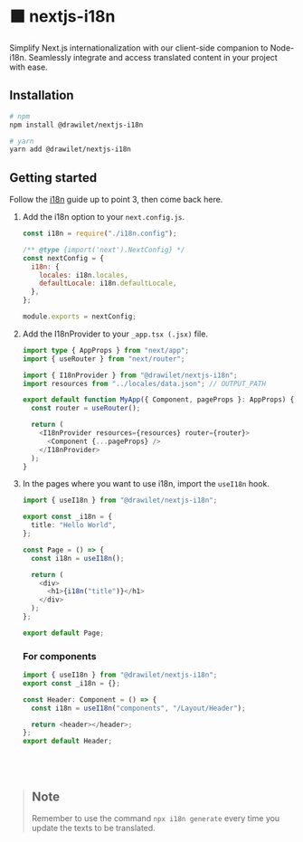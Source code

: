 # ⬛ nextjs-i18n

Simplify Next.js internationalization with our client-side companion to Node-i18n. Seamlessly integrate and access translated content in your project with ease.

## Installation

```bash
# npm
npm install @drawilet/nextjs-i18n

# yarn
yarn add @drawilet/nextjs-i18n
```

## Getting started

Follow the [i18n](https://www.npmjs.com/package/@drawilet/i18n#getting-started) guide up to point 3, then come back here.

1. Add the i18n option to your `next.config.js`.

   ```js
   const i18n = require("./i18n.config");

   /** @type {import('next').NextConfig} */
   const nextConfig = {
     i18n: {
       locales: i18n.locales,
       defaultLocale: i18n.defaultLocale,
     },
   };

   module.exports = nextConfig;
   ```

1. Add the I18nProvider to your `_app.tsx (.jsx)` file.

   ```ts
   import type { AppProps } from "next/app";
   import { useRouter } from "next/router";

   import { I18nProvider } from "@drawilet/nextjs-i18n";
   import resources from "../locales/data.json"; // OUTPUT_PATH

   export default function MyApp({ Component, pageProps }: AppProps) {
     const router = useRouter();

     return (
       <I18nProvider resources={resources} router={router}>
         <Component {...pageProps} />
       </I18nProvider>
     );
   }
   ```

1. In the pages where you want to use i18n, import the `useI18n` hook.

   ```ts
   import { useI18n } from "@drawilet/nextjs-i18n";

   export const _i18n = {
     title: "Hello World",
   };

   const Page = () => {
     const i18n = useI18n();

     return (
       <div>
         <h1>{i18n("title")}</h1>
       </div>
     );
   };

   export default Page;
   ```

   ### For components

   ```ts
   import { useI18n } from "@drawilet/nextjs-i18n";
   export const _i18n = {};

   const Header: Component = () => {
     const i18n = useI18n("components", "/Layout/Header");

     return <header></header>;
   };
   export default Header;
   ```

<br>
<br>

> ## Note
>
> Remember to use the command `npx i18n generate` every time you update the texts to be translated.
